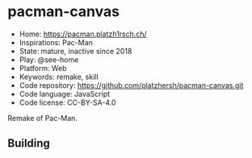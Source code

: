 # pacman-canvas

- Home: https://pacman.platzh1rsch.ch/
- Inspirations: Pac-Man
- State: mature, inactive since 2018
- Play: @see-home
- Platform: Web
- Keywords: remake, skill
- Code repository: https://github.com/platzhersh/pacman-canvas.git
- Code language: JavaScript
- Code license: CC-BY-SA-4.0

Remake of Pac-Man.

## Building
